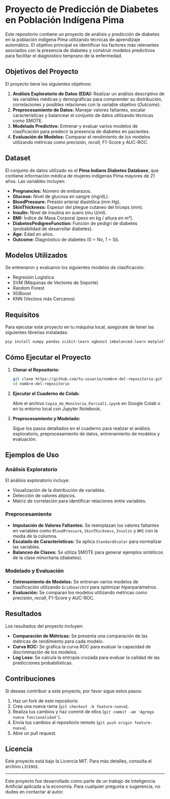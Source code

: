 # Proyecto de Predicción de Diabetes en Población Indígena Pima

Este repositorio contiene un proyecto de análisis y predicción de diabetes en la población indígena Pima utilizando técnicas de aprendizaje automático. El objetivo principal es identificar los factores más relevantes asociados con la presencia de diabetes y construir modelos predictivos para facilitar el diagnóstico temprano de la enfermedad.

## Objetivos del Proyecto

El proyecto tiene los siguientes objetivos:

1. **Análisis Exploratorio de Datos (EDA):** Realizar un análisis descriptivo de las variables médicas y demográficas para comprender su distribución, correlaciones y posibles relaciones con la variable objetivo (*Outcome*).
2. **Preprocesamiento de Datos:** Manejar valores faltantes, escalar características y balancear el conjunto de datos utilizando técnicas como SMOTE.
3. **Modelado Predictivo:** Entrenar y evaluar varios modelos de clasificación para predecir la presencia de diabetes en pacientes.
4. **Evaluación de Modelos:** Comparar el rendimiento de los modelos utilizando métricas como precisión, *recall*, F1-Score y AUC-ROC.

## Dataset

El conjunto de datos utilizado es el **Pima Indians Diabetes Database**, que contiene información médica de mujeres indígenas Pima mayores de 21 años. Las variables incluyen:

- **Pregnancies:** Número de embarazos.
- **Glucose:** Nivel de glucosa en sangre (mg/dL).
- **BloodPressure:** Presión arterial diastólica (mm Hg).
- **SkinThickness:** Espesor del pliegue cutáneo del tríceps (mm).
- **Insulin:** Nivel de insulina en suero (mu U/ml).
- **BMI:** Índice de Masa Corporal (peso en kg / altura en m²).
- **DiabetesPedigreeFunction:** Función de pedigrí de diabetes (probabilidad de desarrollar diabetes).
- **Age:** Edad en años.
- **Outcome:** Diagnóstico de diabetes (0 = No, 1 = Sí).

## Modelos Utilizados

Se entrenaron y evaluaron los siguientes modelos de clasificación:

- Regresión Logística
- SVM (Máquinas de Vectores de Soporte)
- Random Forest
- XGBoost
- KNN (Vecinos más Cercanos)

## Requisitos

Para ejecutar este proyecto en tu máquina local, asegúrate de tener las siguientes librerías instaladas:

```bash
pip install numpy pandas scikit-learn xgboost imbalanced-learn matplotlib seaborn ydata_profiling
```

## Cómo Ejecutar el Proyecto

1. **Clonar el Repositorio:**

   ```bash
   git clone https://github.com/tu-usuario/nombre-del-repositorio.git
   cd nombre-del-repositorio
   ```

2. **Ejecutar el Cuaderno de Colab:**

   Abre el archivo `Copia_de_Monitoria_Parcial1.ipynb` en Google Colab o en tu entorno local con Jupyter Notebook.

3. **Preprocesamiento y Modelado:**

   Sigue los pasos detallados en el cuaderno para realizar el análisis exploratorio, preprocesamiento de datos, entrenamiento de modelos y evaluación.

## Ejemplos de Uso

### Análisis Exploratorio

El análisis exploratorio incluye:

- Visualización de la distribución de variables.
- Detección de valores atípicos.
- Matriz de correlación para identificar relaciones entre variables.

### Preprocesamiento

- **Imputación de Valores Faltantes:** Se reemplazan los valores faltantes en variables como `BloodPressure`, `SkinThickness`, `Insulin` y `BMI` con la media de la columna.
- **Escalado de Características:** Se aplica `StandardScaler` para normalizar las variables.
- **Balanceo de Clases:** Se utiliza SMOTE para generar ejemplos sintéticos de la clase minoritaria (diabetes).

### Modelado y Evaluación

- **Entrenamiento de Modelos:** Se entrenan varios modelos de clasificación utilizando `GridSearchCV` para optimizar hiperparámetros.
- **Evaluación:** Se comparan los modelos utilizando métricas como precisión, *recall*, F1-Score y AUC-ROC.

## Resultados

Los resultados del proyecto incluyen:

- **Comparación de Métricas:** Se presenta una comparación de las métricas de rendimiento para cada modelo.
- **Curva ROC:** Se grafica la curva ROC para evaluar la capacidad de discriminación de los modelos.
- **Log Loss:** Se calcula la entropía cruzada para evaluar la calidad de las predicciones probabilísticas.

## Contribuciones

Si deseas contribuir a este proyecto, por favor sigue estos pasos:

1. Haz un fork de este repositorio.
2. Crea una nueva rama (`git checkout -b feature-nueva`).
3. Realiza tus cambios y haz commit de ellos (`git commit -am 'Agrega nueva funcionalidad'`).
4. Envía tus cambios al repositorio remoto (`git push origin feature-nueva`).
5. Abre un pull request.

## Licencia

Este proyecto está bajo la Licencia MIT. Para más detalles, consulta el archivo `LICENSE`.

---

Este proyecto fue desarrollado como parte de un trabajo de Inteligencia Artificial aplicada a la economía. Para cualquier pregunta o sugerencia, no dudes en contactar al autor.

